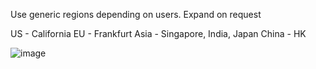 Use generic regions depending on users. Expand on request

US - California
EU - Frankfurt
Asia - Singapore, India, Japan
China - HK

![image](https://github.com/user-attachments/assets/e39cda20-03ac-4a42-aef1-d42f8fda65c5)

